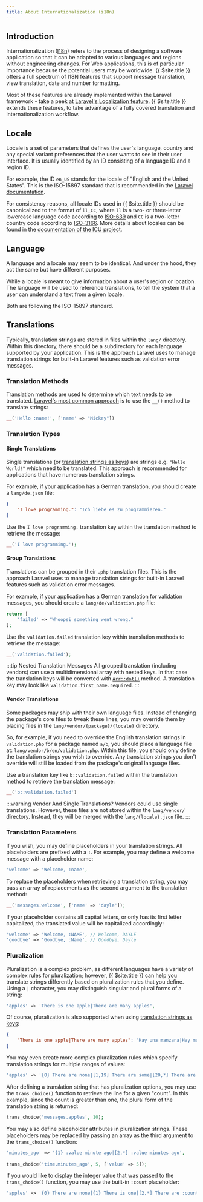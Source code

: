```yaml
---
title: About Internationalization (i18n)
---
```


Introduction
-----------------------------------------------------------------

Internationalization ([I18n]) refers to the process of designing 
a software application so that it can be adapted to various languages 
and regions without engineering changes. For Web applications, this 
is of particular importance because the potential users may be 
worldwide. {{ $site.title }} offers a full spectrum of I18N 
features that support message translation, view translation, 
date and number formatting.

Most of these features are already implemented within the Laravel 
framework - take a peek at [Laravel's Localization feature]. 
{{ $site.title }} extends these features, to take advantage of a 
fully covered translation and internationalization workflow.

Locale
-----------------------------------------------------------------

Locale is a set of parameters that defines the user's language, 
country and any special variant preferences that the user wants 
to see in their user interface. It is usually identified by an ID 
consisting of a language ID and a region ID.

For example, the ID `en_US` stands for the locale of "English and 
the United States". This is the ISO-15897 standard that is recommended 
in the [Laravel documentation][Using Short Keys].

For consistency reasons, all locale IDs used in {{ $site.title }} 
should be canonicalized to the format of `ll_CC`, where `ll` is a 
two- or three-letter lowercase language code according to [ISO-639] 
and `CC` is a two-letter country code according to [ISO-3166]. 
More details about locales can be found in the [documentation of 
the ICU project].

Language
-----------------------------------------------------------------

A language and a locale may seem to be identical. And under the 
hood, they act the same but have different purposes. 

While a locale is meant to give information about a user's region 
or location. The language will be used to reference translations, 
to tell the system that a user can understand a text from a given 
locale.

Both are following the ISO-15897 standard.

Translations
-----------------------------------------------------------------

Typically, translation strings are stored in files within the 
`lang/` directory. Within this directory, there should be a 
subdirectory for each language supported by your application. 
This is the approach Laravel uses to manage translation strings 
for built-in Laravel features such as validation error messages.

### Translation Methods

Translation methods are used to determine which text needs to be 
translated. [Laravel's most common approach][laravel translation methods] 
is to use the `__()` method to translate strings:

```php
__('Hello :name!', ['name' => "Mickey"])
```

### Translation Types

#### Single Translations

Single translations (or [translation strings as keys]) are strings 
e.g. `"Hello World!"` which need to be translated. This approach 
is recommended for applications that have numerous translation 
strings.

For example, if your application has a German translation, you 
should create a `lang/de.json` file:

```json
{
    "I love programming.": "Ich liebe es zu programmieren."
}
```

Use the `I love programming.` translation key within the translation
method to retrieve the message:

```php
__('I love programming.');
```

#### Group Translations

Translations can be grouped in their `.php` translation files. 
This is the approach Laravel uses to manage translation strings 
for built-in Laravel features such as validation error messages.

For example, if your application has a German translation for 
validation messages, you should create a `lang/de/validation.php` 
file:

```php
return [
    'failed' => "Whoopsi something went wrong."
];
```

Use the `validation.failed` translation key within translation 
methods to retrieve the message:

```php
__('validation.failed');
```

:::tip Nested Translation Messages
All grouped translation (including vendors) can use a multidimensional 
array with nested keys. In that case the translation keys will be 
converted with [`Arr::dot()`] method. A translation key may look 
like `validation.first_name.required`.
:::

#### Vendor Translations

Some packages may ship with their own language files. Instead of 
changing the package's core files to tweak these lines, you may 
override them by placing files in the `lang/vendor/{package}/{locale}` 
directory.

So, for example, if you need to override the English translation 
strings in `validation.php` for a package named `a/b`, you should 
place a language file at: `lang/vendor/b/en/validation.php`. Within 
this file, you should only define the translation strings you wish 
to override. Any translation strings you don't override will still 
be loaded from the package's original language files.

Use a translation key like `b::validation.failed` within the 
translation method to retrieve the translation message:

```php
__('b::validation.failed')
```

:::warning Vendor And Single Translations?
Vendors could use single translations. However, these files are not 
stored within the `lang/vendor/` directory. Instead, they will be 
merged with the `lang/{locale}.json` file.
:::

### Translation Parameters

If you wish, you may define placeholders in your translation strings. 
All placeholders are prefixed with a `:`. For example, you may 
define a welcome message with a placeholder name:

```php
'welcome' => 'Welcome, :name',
```

To replace the placeholders when retrieving a translation string, 
you may pass an array of replacements as the second argument to 
the translation method:

```php
__('messages.welcome', ['name' => 'dayle']);
```

If your placeholder contains all capital letters, or only has its 
first letter capitalized, the translated value will be capitalized 
accordingly:

```php
'welcome' => 'Welcome, :NAME', // Welcome, DAYLE
'goodbye' => 'Goodbye, :Name', // Goodbye, Dayle
```

### Pluralization

Pluralization is a complex problem, as different languages have a 
variety of complex rules for pluralization; however, {{ $site.title }} 
can help you translate strings differently based on pluralization 
rules that you define. Using a `|` character, you may distinguish 
singular and plural forms of a string:

```php
'apples' => 'There is one apple|There are many apples',
```

Of course, pluralization is also supported when using [translation 
strings as keys]:

```json
{
    "There is one apple|There are many apples": "Hay una manzana|Hay muchas manzanas"
}
```

You may even create more complex pluralization rules which specify 
translation strings for multiple ranges of values:

```php
'apples' => '{0} There are none|[1,19] There are some|[20,*] There are many',
```

After defining a translation string that has pluralization options, 
you may use the `trans_choice()` function to retrieve the line for 
a given "count". In this example, since the count is greater than 
one, the plural form of the translation string is returned:

```php
trans_choice('messages.apples', 10);
```

You may also define placeholder attributes in pluralization strings. 
These placeholders may be replaced by passing an array as the third 
argument to the `trans_choice()` function:

```php
'minutes_ago' => '{1} :value minute ago|[2,*] :value minutes ago',
 
trans_choice('time.minutes_ago', 5, ['value' => 5]);
```

If you would like to display the integer value that was passed to 
the `trans_choice()` function, you may use the built-in `:count` 
placeholder:

```php
'apples' => '{0} There are none|{1} There is one|[2,*] There are :count',
```

<!--                            that's all folks!                            -->

[i18n]: https://en.wikipedia.org/wiki/Internationalization_and_localization
[iso-639]: https://www.loc.gov/standards/iso639-2/
[ISO-3166]: https://www.loc.gov/standards/iso639-2/
[documentation of the ICU project]: https://unicode-org.github.io/icu/userguide/locale/#the-locale-concept
[laravel's localization feature]: https://laravel.com/docs/10.x/localization
[laravel translation methods]: https://laravel.com/docs/10.x/localization#retrieving-translation-strings
[using short keys]: https://laravel.com/docs/10.x/localization#using-short-keys
[translation strings as keys]: https://laravel.com/docs/10.x/localization#using-translation-strings-as-keys
[translation strings as keys]: https://laravel.com/docs/10.x/localization#using-translation-strings-as-keys
[`Arr::dot()`]: https://laravel.com/docs/10.x/helpers#method-array-dot
